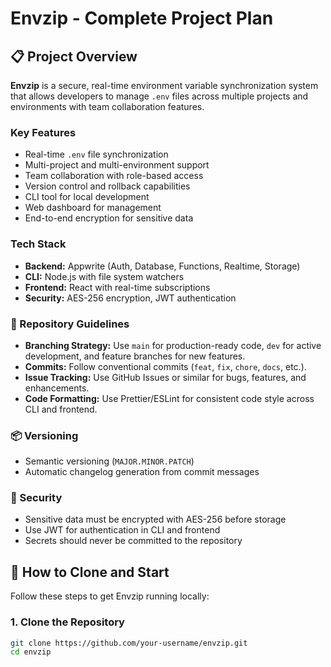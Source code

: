 # Envzip - Complete Project Plan

## 📋 Project Overview
**Envzip** is a secure, real-time environment variable synchronization system that allows developers to manage `.env` files across multiple projects and environments with team collaboration features.

### Key Features
- Real-time `.env` file synchronization
- Multi-project and multi-environment support
- Team collaboration with role-based access
- Version control and rollback capabilities
- CLI tool for local development
- Web dashboard for management
- End-to-end encryption for sensitive data

### Tech Stack
- **Backend:** Appwrite (Auth, Database, Functions, Realtime, Storage)  
- **CLI:** Node.js with file system watchers  
- **Frontend:** React with real-time subscriptions  
- **Security:** AES-256 encryption, JWT authentication


### 🔧 Repository Guidelines
- **Branching Strategy:** Use `main` for production-ready code, `dev` for active development, and feature branches for new features.
- **Commits:** Follow conventional commits (`feat`, `fix`, `chore`, `docs`, etc.).
- **Issue Tracking:** Use GitHub Issues or similar for bugs, features, and enhancements.
- **Code Formatting:** Use Prettier/ESLint for consistent code style across CLI and frontend.

### 📦 Versioning
- Semantic versioning (`MAJOR.MINOR.PATCH`)  
- Automatic changelog generation from commit messages  

### 🔐 Security
- Sensitive data must be encrypted with AES-256 before storage  
- Use JWT for authentication in CLI and frontend  
- Secrets should never be committed to the repository  

## 🚀 How to Clone and Start

Follow these steps to get Envzip running locally:

### 1. Clone the Repository
```bash
git clone https://github.com/your-username/envzip.git
cd envzip

